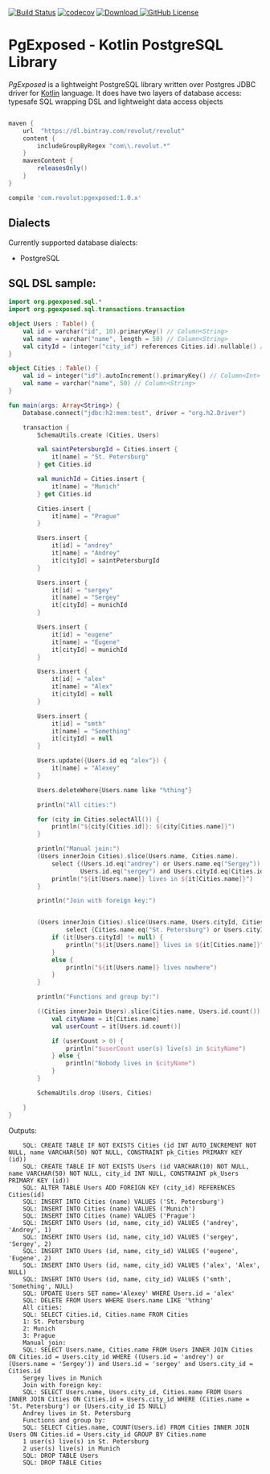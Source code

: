 [![Build Status](https://travis-ci.com/revolut-engineering/PgExposed.svg?branch=master)](https://travis-ci.com/revolut-engineering/PgExposed)
[![codecov](https://codecov.io/gh/Revolut-Engineering/PgExposed/branch/master/graph/badge.svg)](https://codecov.io/gh/Revolut-Engineering/PgExposed)
[![Download](https://api.bintray.com/packages/revolut/revolut/pgexposed/images/download.svg) ](https://bintray.com/revolut/revolut/pgexposed/_latestVersion)
[![GitHub License](https://img.shields.io/badge/license-Apache%20License%202.0-blue.svg?style=flat)](https://www.apache.org/licenses/LICENSE-2.0)

PgExposed - Kotlin PostgreSQL Library
==================

_PgExposed_ is a lightweight PostgreSQL library written over Postgres JDBC driver for [Kotlin](https://github.com/JetBrains/kotlin) language.
It does have two layers of database access: typesafe SQL wrapping DSL and lightweight data access objects

```gradle

maven {
    url  "https://dl.bintray.com/revolut/revolut"
    content {
        includeGroupByRegex "com\\.revolut.*"
    }
    mavenContent {
        releasesOnly()
    }
}

compile 'com.revolut:pgexposed:1.0.x'
```

## Dialects

Currently supported database dialects:
* PostgreSQL

## SQL DSL sample:
```kotlin
import org.pgexposed.sql.*
import org.pgexposed.sql.transactions.transaction

object Users : Table() {
    val id = varchar("id", 10).primaryKey() // Column<String>
    val name = varchar("name", length = 50) // Column<String>
    val cityId = (integer("city_id") references Cities.id).nullable() // Column<Int?>
}

object Cities : Table() {
    val id = integer("id").autoIncrement().primaryKey() // Column<Int>
    val name = varchar("name", 50) // Column<String>
}

fun main(args: Array<String>) {
    Database.connect("jdbc:h2:mem:test", driver = "org.h2.Driver")

    transaction {
        SchemaUtils.create (Cities, Users)

        val saintPetersburgId = Cities.insert {
            it[name] = "St. Petersburg"
        } get Cities.id

        val munichId = Cities.insert {
            it[name] = "Munich"
        } get Cities.id

        Cities.insert {
            it[name] = "Prague"
        }

        Users.insert {
            it[id] = "andrey"
            it[name] = "Andrey"
            it[cityId] = saintPetersburgId
        }

        Users.insert {
            it[id] = "sergey"
            it[name] = "Sergey"
            it[cityId] = munichId
        }

        Users.insert {
            it[id] = "eugene"
            it[name] = "Eugene"
            it[cityId] = munichId
        }

        Users.insert {
            it[id] = "alex"
            it[name] = "Alex"
            it[cityId] = null
        }

        Users.insert {
            it[id] = "smth"
            it[name] = "Something"
            it[cityId] = null
        }

        Users.update({Users.id eq "alex"}) {
            it[name] = "Alexey"
        }

        Users.deleteWhere{Users.name like "%thing"}

        println("All cities:")

        for (city in Cities.selectAll()) {
            println("${city[Cities.id]}: ${city[Cities.name]}")
        }

        println("Manual join:")
        (Users innerJoin Cities).slice(Users.name, Cities.name).
            select {(Users.id.eq("andrey") or Users.name.eq("Sergey")) and
                    Users.id.eq("sergey") and Users.cityId.eq(Cities.id)}.forEach {
            println("${it[Users.name]} lives in ${it[Cities.name]}")
        }

        println("Join with foreign key:")


        (Users innerJoin Cities).slice(Users.name, Users.cityId, Cities.name).
                select {Cities.name.eq("St. Petersburg") or Users.cityId.isNull()}.forEach {
            if (it[Users.cityId] != null) {
                println("${it[Users.name]} lives in ${it[Cities.name]}")
            }
            else {
                println("${it[Users.name]} lives nowhere")
            }
        }

        println("Functions and group by:")

        ((Cities innerJoin Users).slice(Cities.name, Users.id.count()).selectAll().groupBy(Cities.name)).forEach {
            val cityName = it[Cities.name]
            val userCount = it[Users.id.count()]

            if (userCount > 0) {
                println("$userCount user(s) live(s) in $cityName")
            } else {
                println("Nobody lives in $cityName")
            }
        }

        SchemaUtils.drop (Users, Cities)

    }
}

```

Outputs:
```
    SQL: CREATE TABLE IF NOT EXISTS Cities (id INT AUTO_INCREMENT NOT NULL, name VARCHAR(50) NOT NULL, CONSTRAINT pk_Cities PRIMARY KEY (id))
    SQL: CREATE TABLE IF NOT EXISTS Users (id VARCHAR(10) NOT NULL, name VARCHAR(50) NOT NULL, city_id INT NULL, CONSTRAINT pk_Users PRIMARY KEY (id))
    SQL: ALTER TABLE Users ADD FOREIGN KEY (city_id) REFERENCES Cities(id)
    SQL: INSERT INTO Cities (name) VALUES ('St. Petersburg')
    SQL: INSERT INTO Cities (name) VALUES ('Munich')
    SQL: INSERT INTO Cities (name) VALUES ('Prague')
    SQL: INSERT INTO Users (id, name, city_id) VALUES ('andrey', 'Andrey', 1)
    SQL: INSERT INTO Users (id, name, city_id) VALUES ('sergey', 'Sergey', 2)
    SQL: INSERT INTO Users (id, name, city_id) VALUES ('eugene', 'Eugene', 2)
    SQL: INSERT INTO Users (id, name, city_id) VALUES ('alex', 'Alex', NULL)
    SQL: INSERT INTO Users (id, name, city_id) VALUES ('smth', 'Something', NULL)
    SQL: UPDATE Users SET name='Alexey' WHERE Users.id = 'alex'
    SQL: DELETE FROM Users WHERE Users.name LIKE '%thing'
    All cities:
    SQL: SELECT Cities.id, Cities.name FROM Cities
    1: St. Petersburg
    2: Munich
    3: Prague
    Manual join:
    SQL: SELECT Users.name, Cities.name FROM Users INNER JOIN Cities ON Cities.id = Users.city_id WHERE ((Users.id = 'andrey') or (Users.name = 'Sergey')) and Users.id = 'sergey' and Users.city_id = Cities.id
    Sergey lives in Munich
    Join with foreign key:
    SQL: SELECT Users.name, Users.city_id, Cities.name FROM Users INNER JOIN Cities ON Cities.id = Users.city_id WHERE (Cities.name = 'St. Petersburg') or (Users.city_id IS NULL)
    Andrey lives in St. Petersburg
    Functions and group by:
    SQL: SELECT Cities.name, COUNT(Users.id) FROM Cities INNER JOIN Users ON Cities.id = Users.city_id GROUP BY Cities.name
    1 user(s) live(s) in St. Petersburg
    2 user(s) live(s) in Munich
    SQL: DROP TABLE Users
    SQL: DROP TABLE Cities
```
